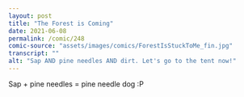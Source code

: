 ```yaml
---
layout: post
title: "The Forest is Coming"
date: 2021-06-08
permalink: /comic/248
comic-source: "assets/images/comics/ForestIsStuckToMe_fin.jpg"
transcript: ""
alt: "Sap AND pine needles AND dirt. Let's go to the tent now!"
---
```


Sap + pine needles = pine needle dog :P
